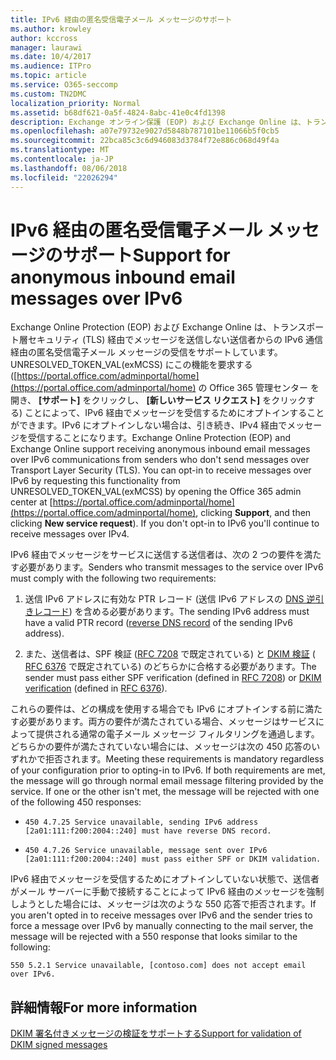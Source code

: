 ```yaml
---
title: IPv6 経由の匿名受信電子メール メッセージのサポート
ms.author: krowley
author: kccross
manager: laurawi
ms.date: 10/4/2017
ms.audience: ITPro
ms.topic: article
ms.service: O365-seccomp
ms.custom: TN2DMC
localization_priority: Normal
ms.assetid: b68df621-0a5f-4824-8abc-41e0c4fd1398
description: Exchange オンライン保護 (EOP) および Exchange Online は、トランスポート層セキュリティ (TLS) 経由でメッセージを送信しないユーザーの送信者からの IPv6 通信経由の匿名の受信電子メール メッセージの受信をサポートします。ことができますオプトイン UNRESOLVED_TOKEN_VAL(exMCSS) から Office 365 の管理センターを開くことでこの機能を要求することによって、IPv6 経由でメッセージを受信するhttps://portal.office.com/adminportal/home、サポートをクリックし、新しいサービス要求) します。しないに IPv6 の場合、IPv4 経由でメッセージを受信する続行するでしょう。
ms.openlocfilehash: a07e79732e9027d5848b787101be11066b5f0cb5
ms.sourcegitcommit: 22bca85c3c6d946083d3784f72e886c068d49f4a
ms.translationtype: MT
ms.contentlocale: ja-JP
ms.lasthandoff: 08/06/2018
ms.locfileid: "22026294"
---
```

# <a name="support-for-anonymous-inbound-email-messages-over-ipv6"></a><span data-ttu-id="3d815-105">IPv6 経由の匿名受信電子メール メッセージのサポート</span><span class="sxs-lookup"><span data-stu-id="3d815-105">Support for anonymous inbound email messages over IPv6</span></span>

<span data-ttu-id="3d815-p102">Exchange Online Protection (EOP) および Exchange Online は、トランスポート層セキュリティ (TLS) 経由でメッセージを送信しない送信者からの IPv6 通信経由の匿名受信電子メール メッセージの受信をサポートしています。UNRESOLVED_TOKEN_VAL(exMCSS) にこの機能を要求する ([https://portal.office.com/adminportal/home](https://portal.office.com/adminportal/home) の Office 365 管理センター を開き、 **[サポート]** をクリックし、 **[新しいサービス リクエスト]** をクリックする) ことによって、IPv6 経由でメッセージを受信するためにオプトインすることができます。IPv6 にオプトインしない場合は、引き続き、IPv4 経由でメッセージを受信することになります。</span><span class="sxs-lookup"><span data-stu-id="3d815-p102">Exchange Online Protection (EOP) and Exchange Online support receiving anonymous inbound email messages over IPv6 communications from senders who don't send messages over Transport Layer Security (TLS). You can opt-in to receive messages over IPv6 by requesting this functionality from UNRESOLVED_TOKEN_VAL(exMCSS) by opening the Office 365 admin center at [https://portal.office.com/adminportal/home](https://portal.office.com/adminportal/home), clicking **Support**, and then clicking **New service request**). If you don't opt-in to IPv6 you'll continue to receive messages over IPv4.</span></span>
  
<span data-ttu-id="3d815-109">IPv6 経由でメッセージをサービスに送信する送信者は、次の 2 つの要件を満たす必要があります。</span><span class="sxs-lookup"><span data-stu-id="3d815-109">Senders who transmit messages to the service over IPv6 must comply with the following two requirements:</span></span>
  
1. <span data-ttu-id="3d815-110">送信 IPv6 アドレスに有効な PTR レコード (送信 IPv6 アドレスの [DNS 逆引きレコード](https://en.wikipedia.org/wiki/Reverse_DNS_lookup)) を含める必要があります。</span><span class="sxs-lookup"><span data-stu-id="3d815-110">The sending IPv6 address must have a valid PTR record ([reverse DNS record](https://en.wikipedia.org/wiki/Reverse_DNS_lookup) of the sending IPv6 address).</span></span> 
    
2. <span data-ttu-id="3d815-111">また、送信者は、SPF 検証 ([RFC 7208](https://tools.ietf.org/html/rfc7208) で既定されている) と [DKIM 検証](http://dkim.org/) ( [RFC 6376](https://www.rfc-editor.org/rfc/rfc6376.txt) で既定されている) のどちらかに合格する必要があります。</span><span class="sxs-lookup"><span data-stu-id="3d815-111">The sender must pass either SPF verification (defined in [RFC 7208](https://tools.ietf.org/html/rfc7208)) or [DKIM verification](http://dkim.org/) (defined in [RFC 6376](https://www.rfc-editor.org/rfc/rfc6376.txt)).</span></span>
    
<span data-ttu-id="3d815-p103">これらの要件は、どの構成を使用する場合でも IPv6 にオプトインする前に満たす必要があります。両方の要件が満たされている場合、メッセージはサービスによって提供される通常の電子メール メッセージ フィルタリングを通過します。どちらかの要件が満たされていない場合には、メッセージは次の 450 応答のいずれかで拒否されます。</span><span class="sxs-lookup"><span data-stu-id="3d815-p103">Meeting these requirements is mandatory regardless of your configuration prior to opting-in to IPv6. If both requirements are met, the message will go through normal email message filtering provided by the service. If one or the other isn't met, the message will be rejected with one of the following 450 responses:</span></span>
  
-  `450 4.7.25 Service unavailable, sending IPv6 address [2a01:111:f200:2004::240] must have reverse DNS record.`
    
-  `450 4.7.26 Service unavailable, message sent over IPv6 [2a01:111:f200:2004::240] must pass either SPF or DKIM validation.`
    
<span data-ttu-id="3d815-115">IPv6 経由でメッセージを受信するためにオプトインしていない状態で、送信者がメール サーバーに手動で接続することによって IPv6 経由のメッセージを強制しようとした場合には、メッセージは次のような 550 応答で拒否されます。</span><span class="sxs-lookup"><span data-stu-id="3d815-115">If you aren't opted in to receive messages over IPv6 and the sender tries to force a message over IPv6 by manually connecting to the mail server, the message will be rejected with a 550 response that looks similar to the following:</span></span>
  
 `550 5.2.1 Service unavailable, [contoso.com] does not accept email over IPv6.`
  
## <a name="for-more-information"></a><span data-ttu-id="3d815-116">詳細情報</span><span class="sxs-lookup"><span data-stu-id="3d815-116">For more information</span></span>

[<span data-ttu-id="3d815-117">DKIM 署名付きメッセージの検証をサポートする</span><span class="sxs-lookup"><span data-stu-id="3d815-117">Support for validation of DKIM signed messages</span></span>](support-for-validation-of-dkim-signed-messages.md)
  

